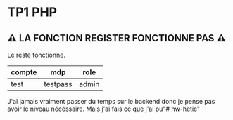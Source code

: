 # TP1 PHP

## ⚠️ LA FONCTION REGISTER FONCTIONNE PAS ⚠️

Le reste fonctionne.

| compte | mdp      | role  |
| ------ | -------- | ----- |
| test   | testpass | admin |

J'ai jamais vraiment passer du temps sur le backend donc je pense pas avoir le niveau nécéssaire. Mais j'ai fais ce que j'ai pu"# hw-hetic" 

